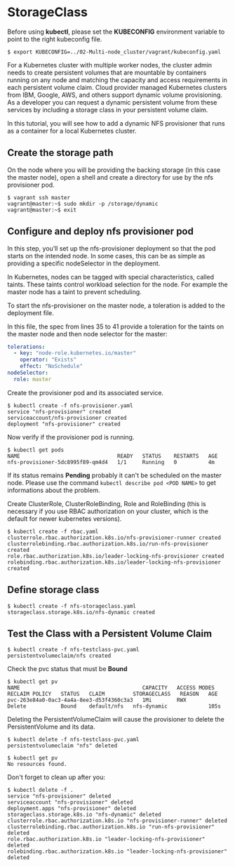 # StorageClass

Before using **kubectl**, please set the **KUBECONFIG** environment variable to point to the right kubeconfig file.

```console
$ export KUBECONFIG=../02-Multi-node_cluster/vagrant/kubeconfig.yaml
```

For a Kubernetes cluster with multiple worker nodes, the cluster admin needs to create persistent volumes that are mountable by containers running on any node and matching the capacity and access requirements in each persistent volume claim. Cloud provider managed Kubernetes clusters from IBM, Google, AWS, and others support dynamic volume provisioning. As a developer you can request a dynamic persistent volume from these services by including a storage class in your persistent volume claim.

In this tutorial, you will see how to add a dynamic NFS provisioner that runs as a container for a local Kubernetes cluster.


## Create the storage path

On the node where you will be providing the backing storage (in this case the master node), open a shell and create a directory for use by the nfs provisioner pod.

```console
$ vagrant ssh master
vagrant@master:~$ sudo mkdir -p /storage/dynamic
vagrant@master:~$ exit
```

## Configure and deploy nfs provisioner pod

In this step, you’ll set up the nfs-provisioner deployment so that the pod starts on the intended node. In some cases, this can be as simple as providing a specific nodeSelector in the deployment.

In Kubernetes, nodes can be tagged with special characteristics, called taints. These taints control workload selection for the node. For example the master node has a taint to prevent scheduling.

To start the nfs-provisioner on the master node, a toleration is added to the deployment file.

In this file, the spec from lines 35 to 41 provide a toleration for the taints on the master node and then node selector for the master:

```yaml
tolerations:
  - key: "node-role.kubernetes.io/master"
    operator: "Exists"
    effect: "NoSchedule"
nodeSelector:
  role: master
```

Create the provisioner pod and its associated service.

```console
$ kubectl create -f nfs-provisioner.yaml
service "nfs-provisioner" created
serviceaccount/nfs-provisioner created
deployment "nfs-provisioner" created
```

Now verify if the provisioner pod is running. 

```console
$ kubectl get pods
NAME                               READY   STATUS    RESTARTS   AGE
nfs-provisioner-5dc8995f89-qm4d4   1/1     Running   0          4m
```
If its status remains **Pending** probably it can't be scheduled on the master node. Please use the command  `kubectl describe pod <POD NAME>` to get informations about the problem.

Create ClusterRole, ClusterRoleBinding, Role and RoleBinding (this is necessary if you use RBAC authorization on your cluster, which is the default for newer kubernetes versions).

```
$ kubectl create -f rbac.yaml
clusterrole.rbac.authorization.k8s.io/nfs-provisioner-runner created
clusterrolebinding.rbac.authorization.k8s.io/run-nfs-provisioner created
role.rbac.authorization.k8s.io/leader-locking-nfs-provisioner created
rolebinding.rbac.authorization.k8s.io/leader-locking-nfs-provisioner created
```


## Define storage class


```console
$ kubectl create -f nfs-storageclass.yaml
storageclass.storage.k8s.io/nfs-dynamic created
```


## Test the Class with a Persistent Volume Claim

```console
$ kubectl create -f nfs-testclass-pvc.yaml 
persistentvolumeclaim/nfs created
```

Check the pvc status that must be **Bound**

```console
$ kubectl get pv
NAME                                       CAPACITY   ACCESS MODES   RECLAIM POLICY   STATUS   CLAIM         STORAGECLASS   REASON   AGE
pvc-263e84a0-0ac3-4a4a-8ee3-d53f4360c3a3   1Mi        RWX            Delete           Bound    default/nfs   nfs-dynamic             105s
```

Deleting the PersistentVolumeClaim will cause the provisioner to delete the PersistentVolume and its data.

```console
$ kubectl delete -f nfs-testclass-pvc.yaml 
persistentvolumeclaim "nfs" deleted
```

```console
$ kubectl get pv
No resources found.
```

Don't forget to clean up after you:

```console
$ kubectl delete -f .
service "nfs-provisioner" deleted
serviceaccount "nfs-provisioner" deleted
deployment.apps "nfs-provisioner" deleted
storageclass.storage.k8s.io "nfs-dynamic" deleted
clusterrole.rbac.authorization.k8s.io "nfs-provisioner-runner" deleted
clusterrolebinding.rbac.authorization.k8s.io "run-nfs-provisioner" deleted
role.rbac.authorization.k8s.io "leader-locking-nfs-provisioner" deleted
rolebinding.rbac.authorization.k8s.io "leader-locking-nfs-provisioner" deleted
```


